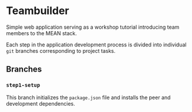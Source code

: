 # Teambuilder
Simple web application serving as a workshop tutorial introducing team members to the MEAN stack.

Each step in the application development process is divided into individual `git` branches corresponding to project tasks.

## Branches

### `step1-setup`

This branch initializes the `package.json` file and installs the peer and development dependencies.
